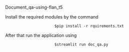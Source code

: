 Document_qa-using-flan_t5          

Install the required modules by the command

                          $pip install -r rquirements.txt

After that run the application using 

                          $streamlit run doc_qa.py
